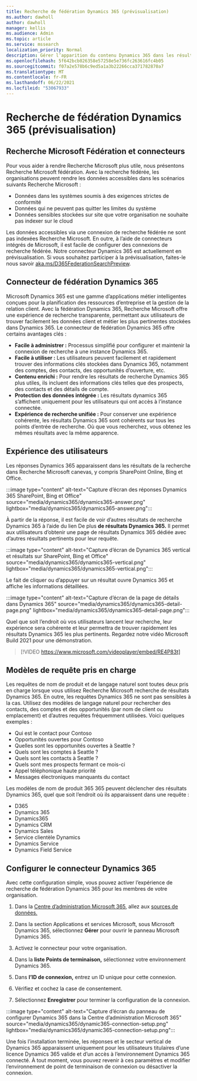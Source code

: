 ```yaml
---
title: Recherche de fédération Dynamics 365 (prévisualisation)
ms.author: dawholl
author: dawholl
manager: kellis
ms.audience: Admin
ms.topic: article
ms.service: mssearch
localization_priority: Normal
description: Gérer l’apparition du contenu Dynamics 365 dans les résultats de recherche
ms.openlocfilehash: 5f642bcb026358e57258e5e736fc263616fc4b05
ms.sourcegitcommit: f07a2e578b6c9ed5a1a3b22266cca371782870a7
ms.translationtype: MT
ms.contentlocale: fr-FR
ms.lasthandoff: 06/22/2021
ms.locfileid: "53067933"
---
```

# <a name="dynamics-365-federation-search-preview"></a>Recherche de fédération Dynamics 365 (prévisualisation)

## <a name="microsoft-search-federation-and-connectors"></a>Recherche Microsoft Fédération et connecteurs

Pour vous aider à rendre Recherche Microsoft plus utile, nous présentons Recherche Microsoft fédération. Avec la recherche fédérée, les organisations peuvent rendre les données accessibles dans les scénarios suivants Recherche Microsoft :

* Données dans les systèmes soumis à des exigences strictes de conformité
* Données qui ne peuvent pas quitter les limites du système
* Données sensibles stockées sur site que votre organisation ne souhaite pas indexer sur le cloud

Les données accessibles via une connexion de recherche fédérée ne sont pas indexées Recherche Microsoft. En outre, à l’aide de connecteurs intégrés de Microsoft, il est facile de configurer des connexions de recherche fédérée. Notre connecteur Dynamics 365 est actuellement en prévisualisation. Si vous souhaitez participer à la prévisualisation, faites-le nous savoir [aka.ms/D365FederationSearchPreview](https://aka.ms/D365FederationSearchPreview).

## <a name="dynamics-365-federation-connector"></a>Connecteur de fédération Dynamics 365

Microsoft Dynamics 365 est une gamme d’applications métier intelligentes conçues pour la planification des ressources d’entreprise et la gestion de la relation client. Avec la fédération Dynamics 365, Recherche Microsoft offre une expérience de recherche transparente, permettant aux utilisateurs de trouver facilement les données client et métier les plus pertinentes stockées dans Dynamics 365. Le connecteur de fédération Dynamics 365 offre certains avantages clés :

* **Facile à administrer :** Processus simplifié pour configurer et maintenir la connexion de recherche à une instance Dynamics 365.
* **Facile à utiliser :** Les utilisateurs peuvent facilement et rapidement trouver des informations clés stockées dans Dynamics 365, notamment des comptes, des contacts, des opportunités d’ouverture, etc.
* **Contenu enrichi :** Pour rendre les résultats de recherche Dynamics 365 plus utiles, ils incluent des informations clés telles que des prospects, des contacts et des détails de compte.
* **Protection des données intégrée :** Les résultats dynamics 365 s’affichent uniquement pour les utilisateurs qui ont accès à l’instance connectée.
* **Expérience de recherche unifiée :** Pour conserver une expérience cohérente, les résultats Dynamics 365 sont cohérents sur tous les points d’entrée de recherche. Où que vous recherchez, vous obtenez les mêmes résultats avec la même apparence.

## <a name="what-users-experience"></a>Expérience des utilisateurs

Les réponses Dynamics 365 apparaissent dans les résultats de la recherche dans Recherche Microsoft canevas, y compris SharePoint Online, Bing et Office.

:::image type="content" alt-text="Capture d’écran des réponses Dynamics 365 SharePoint, Bing et Office" source="media/dynamics365/dynamics365-answer.png" lightbox="media/dynamics365/dynamics365-answer.png":::

À partir de la réponse, il est facile de voir d’autres résultats de recherche Dynamics 365 à l’aide du lien De plus **de résultats Dynamics 365.** Il permet aux utilisateurs d’obtenir une page de résultats Dynamics 365 dédiée avec d’autres résultats pertinents pour leur requête.

:::image type="content" alt-text="Capture d’écran de Dynamics 365 vertical et résultats sur SharePoint, Bing et Office" source="media/dynamics365/dynamics365-vertical.png" lightbox="media/dynamics365/dynamics365-vertical.png":::

Le fait de cliquer ou d’appuyer sur un résultat ouvre Dynamics 365 et affiche les informations détaillées.

:::image type="content" alt-text="Capture d’écran de la page de détails dans Dynamics 365" source="media/dynamics365/dynamics365-detail-page.png" lightbox="media/dynamics365/dynamics365-detail-page.png":::

Quel que soit l’endroit où vos utilisateurs lancent leur recherche, leur expérience sera cohérente et leur permettra de trouver rapidement les résultats Dynamics 365 les plus pertinents. Regardez notre vidéo Microsoft Build 2021 pour une démonstration.

> [!VIDEO https://www.microsoft.com/videoplayer/embed/RE4P83t]

## <a name="supported-query-patterns"></a>Modèles de requête pris en charge

Les requêtes de nom de produit et de langage naturel sont toutes deux pris en charge lorsque vous utilisez Recherche Microsoft recherche de résultats Dynamics 365. En outre, les requêtes Dynamics 365 ne sont pas sensibles à la cas. Utilisez des modèles de langage naturel pour rechercher des contacts, des comptes et des opportunités (par nom de client ou emplacement) et d’autres requêtes fréquemment utilisées. Voici quelques exemples :

* Qui est le contact pour Contoso
* Opportunités ouvertes pour Contoso
* Quelles sont les opportunités ouvertes à Seattle ?
* Quels sont les comptes à Seattle ?
* Quels sont les contacts à Seattle ?
* Quels sont mes prospects fermant ce mois-ci
* Appel téléphonique haute priorité
* Messages électroniques manquants du contact

Les modèles de nom de produit 365 365 peuvent déclencher des résultats Dynamics 365, quel que soit l’endroit où ils apparaissent dans une requête :

* D365
* Dynamics 365
* Dynamics365
* Dynamics CRM
* Dynamics Sales
* Service clientèle Dynamics
* Dynamics Service
* Dynamics Field Service

## <a name="configure-the-dynamics-365-connector"></a>Configurer le connecteur Dynamics 365

Avec cette configuration simple, vous pouvez activer l’expérience de recherche de fédération Dynamics 365 pour les membres de votre organisation.

1. Dans la [Centre d’administration Microsoft 365](https://admin.microsoft.com), allez aux [sources de données.](https://admin.microsoft.com/Adminportal/Home#/MicrosoftSearch/connectors)

2. Dans la section Applications et services Microsoft, sous Microsoft Dynamics 365, sélectionnez **Gérer** pour ouvrir le panneau Microsoft Dynamics 365.

3. Activez le connecteur pour votre organisation.

4. Dans la **liste Points de terminaison,** sélectionnez votre environnement Dynamics 365.

5. Dans **l’ID de connexion,** entrez un ID unique pour cette connexion.

6. Vérifiez et cochez la case de consentement.

7. Sélectionnez **Enregistrer** pour terminer la configuration de la connexion.

:::image type="content" alt-text="Capture d’écran du panneau de configurer Dynamics 365 dans la Centre d’administration Microsoft 365" source="media/dynamics365/dynamic365-connection-setup.png" lightbox="media/dynamics365/dynamic365-connection-setup.png":::

Une fois l’installation terminée, les réponses et le secteur vertical de Dynamics 365 apparaissent uniquement pour les utilisateurs titulaires d’une licence Dynamics 365 valide et d’un accès à l’environnement Dynamics 365 connecté. À tout moment, vous pouvez revenir à ces paramètres et modifier l’environnement de point de terminaison de connexion ou désactiver la connexion.
